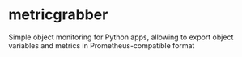 # metricgrabber
Simple object monitoring for Python apps, allowing to export object variables and metrics in Prometheus-compatible format
